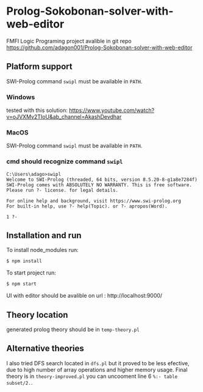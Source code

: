# Prolog-Sokobonan-solver-with-web-editor

FMFI Logic Programing project
avalible in git repo
https://github.com/adagon001/Prolog-Sokobonan-solver-with-web-editor

## Platform support

SWI-Prolog command `swipl` must be available in `PATH`.

### Windows

tested with this solution:
https://www.youtube.com/watch?v=oJVXMv2TIoU&ab_channel=AkashDevdhar

### MacOS

SWI-Prolog command `swipl` must be available in `PATH`.

### cmd should recognize command `swipl`

```
C:\Users\adago>swipl
Welcome to SWI-Prolog (threaded, 64 bits, version 8.5.20-8-g1a8e7284f)
SWI-Prolog comes with ABSOLUTELY NO WARRANTY. This is free software.
Please run ?- license. for legal details.

For online help and background, visit https://www.swi-prolog.org
For built-in help, use ?- help(Topic). or ?- apropos(Word).

1 ?-
```

## Installation and run

To install node_modules run:

```sh
$ npm install
```

To start project run:

```sh
$ npm start
```

UI with editor should be avalible on url :
http://localhost:9000/

## Theory location

generated prolog theory should be in `temp-theory.pl`

## Alternative theories

I also tried DFS search located in `dfs.pl` but it proved to be less efective, due to high number of array operations and higher memory usage.
Final theory is in `theory-improved.pl` you can uncooment line 6 `%:- table subset/2.`.
